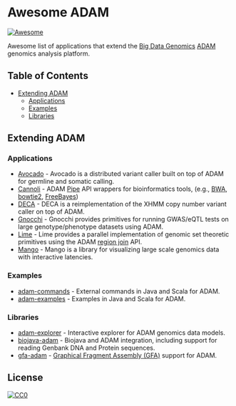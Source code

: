 # Awesome ADAM

[![Awesome](https://awesome.re/badge.svg)](https://awesome.re)

Awesome list of applications that extend the [Big Data Genomics](https://github.com/bigdatagenomics)
[ADAM](https://github.com/bigdatagenomics/adam) genomics analysis platform.


## Table of Contents

- [Extending ADAM](#extending-adam)
  - [Applications](#applications)
  - [Examples](#examples)
  - [Libraries](#libraries)


## Extending ADAM

### Applications

* [Avocado](https://github.com/bigdatagenomics/avocado) - Avocado is a distributed
  variant caller built on top of ADAM for germline and somatic calling.
* [Cannoli](https://github.com/bigdatagenomics/cannoli) - ADAM
  [Pipe](http://adam.readthedocs.io/en/latest/api/pipes/) API wrappers for bioinformatics
  tools, (e.g.,
  [BWA](https://github.com/lh3/bwa),
  [bowtie2](http://bowtie-bio.sourceforge.net/bowtie2/index.shtml),
  [FreeBayes](https://github.com/ekg/freebayes))
* [DECA](https://github.com/bigdatagenomics/deca) - DECA is a reimplementation of the
  XHMM copy number variant caller on top of ADAM.
* [Gnocchi](https://github.com/bigdatagenomics/gnocchi) - Gnocchi provides primitives
  for running GWAS/eQTL tests on large genotype/phenotype datasets using ADAM.
* [Lime](https://github.com/bigdatagenomics/lime) - Lime provides a
  parallel implementation of genomic set theoretic primitives using the ADAM
  [region join](http://adam.readthedocs.io/en/latest/api/joins/) API.
* [Mango](https://github.com/bigdatagenomics/mango) - Mango is a library for
  visualizing large scale genomics data with interactive latencies.

### Examples

* [adam-commands](https://github.com/heuermh/adam-commands) - External commands in
  Java and Scala for ADAM.
* [adam-examples](https://github.com/heuermh/adam-examples) - Examples in Java
  and Scala for ADAM.

### Libraries

* [adam-explorer](https://github.com/heuermh/adam-explorer) - Interactive explorer
  for ADAM genomics data models.
* [biojava-adam](https://github.com/heuermh/biojava-adam) - Biojava and ADAM integration,
  including support for reading Genbank DNA and Protein sequences.
* [gfa-adam](https://github.com/heuermh/gfa-adam) - [Graphical Fragment Assembly
  (GFA)](https://github.com/GFA-spec/GFA-spec) support for ADAM.


## License

[![CC0](http://mirrors.creativecommons.org/presskit/buttons/88x31/svg/cc-zero.svg)](https://creativecommons.org/publicdomain/zero/1.0/)
